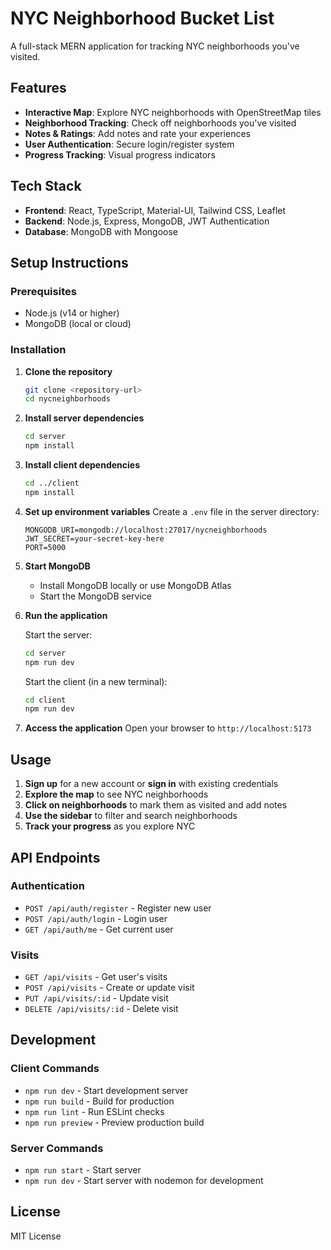# NYC Neighborhood Bucket List

A full-stack MERN application for tracking NYC neighborhoods you've visited.

## Features

- **Interactive Map**: Explore NYC neighborhoods with OpenStreetMap tiles
- **Neighborhood Tracking**: Check off neighborhoods you've visited
- **Notes & Ratings**: Add notes and rate your experiences
- **User Authentication**: Secure login/register system
- **Progress Tracking**: Visual progress indicators

## Tech Stack

- **Frontend**: React, TypeScript, Material-UI, Tailwind CSS, Leaflet
- **Backend**: Node.js, Express, MongoDB, JWT Authentication
- **Database**: MongoDB with Mongoose

## Setup Instructions

### Prerequisites
- Node.js (v14 or higher)
- MongoDB (local or cloud)

### Installation

1. **Clone the repository**
   ```bash
   git clone <repository-url>
   cd nycneighborhoods
   ```

2. **Install server dependencies**
   ```bash
   cd server
   npm install
   ```

3. **Install client dependencies**
   ```bash
   cd ../client
   npm install
   ```

4. **Set up environment variables**
   Create a `.env` file in the server directory:
   ```
   MONGODB_URI=mongodb://localhost:27017/nycneighborhoods
   JWT_SECRET=your-secret-key-here
   PORT=5000
   ```

5. **Start MongoDB**
   - Install MongoDB locally or use MongoDB Atlas
   - Start the MongoDB service

6. **Run the application**
   
   Start the server:
   ```bash
   cd server
   npm run dev
   ```
   
   Start the client (in a new terminal):
   ```bash
   cd client
   npm run dev
   ```

7. **Access the application**
   Open your browser to `http://localhost:5173`

## Usage

1. **Sign up** for a new account or **sign in** with existing credentials
2. **Explore the map** to see NYC neighborhoods
3. **Click on neighborhoods** to mark them as visited and add notes
4. **Use the sidebar** to filter and search neighborhoods
5. **Track your progress** as you explore NYC

## API Endpoints

### Authentication
- `POST /api/auth/register` - Register new user
- `POST /api/auth/login` - Login user
- `GET /api/auth/me` - Get current user

### Visits
- `GET /api/visits` - Get user's visits
- `POST /api/visits` - Create or update visit
- `PUT /api/visits/:id` - Update visit
- `DELETE /api/visits/:id` - Delete visit

## Development

### Client Commands
- `npm run dev` - Start development server
- `npm run build` - Build for production
- `npm run lint` - Run ESLint checks
- `npm run preview` - Preview production build

### Server Commands
- `npm run start` - Start server
- `npm run dev` - Start server with nodemon for development

## License

MIT License